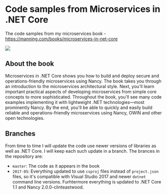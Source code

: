 
# Code samples from Microservices in .NET Core
The code samples from my microservices book - https://manning.com/books/microservices-in-net-core

[![](https://images.manning.com/255/340/resize/book/f/562623d-102a-47c4-b12f-4c09af31441e/Horsdal-Microservices-HI.png)](https://www.manning.com/books/microservices-in-net-core)

## About the book
Microservices in .NET Core shows you how to build and deploy secure and operations-friendly microservices using Nancy. The book takes you through an introduction to the microservices architectural style. Next, you'll learn important practical aspects of developing microservices from simple core concepts to more sophisticated. Throughout the book, you'll see many code examples implementing it with lightweight .NET technologies—most prominently Nancy. By the end, you'll be able to quickly and easily build reliable and operations-friendly microservices using Nancy, OWIN and other open technologies.
 
## Branches
From time to time I will update the code use newer versions of libraries as well as .NET Core. I will keep each such update in a branch. The brances in the repository are:

 * `master`: The code as it appears in the book
 * `2017-05`: Everything updated to use `csproj` files instead of `project.json` files, so it's compatible with Visual Studio 2017 and newer `dotnet` command line versions. Furhtermore everything is updated to .NET Core 1.1 and Nancy 2.0.0-clinteastwood.
